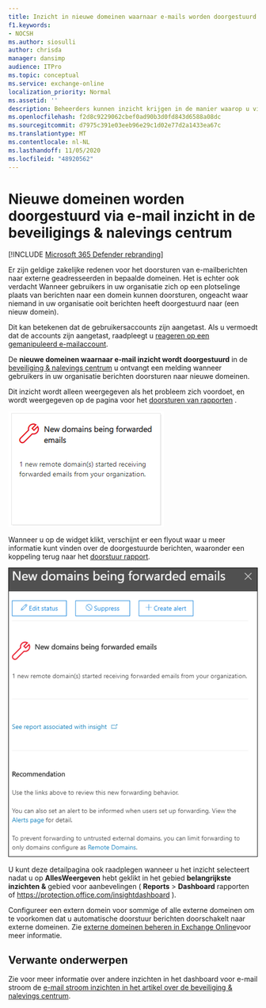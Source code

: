 ```yaml
---
title: Inzicht in nieuwe domeinen waarnaar e-mails worden doorgestuurd
f1.keywords:
- NOCSH
ms.author: siosulli
author: chrisda
manager: dansimp
audience: ITPro
ms.topic: conceptual
ms.service: exchange-online
localization_priority: Normal
ms.assetid: ''
description: Beheerders kunnen inzicht krijgen in de manier waarop u via de nieuwe domeinen e-mail informatie in het compliance-Dash & Board kunt gebruiken om te onderzoeken wanneer hun gebruikers berichten doorsturen naar externe domeinen waarnaar nooit is doorgestuurd.
ms.openlocfilehash: f2d8c9229062cbef0ad90b3d0fd843d6588a08dc
ms.sourcegitcommit: d7975c391e03eeb96e29c1d02e77d2a1433ea67c
ms.translationtype: MT
ms.contentlocale: nl-NL
ms.lasthandoff: 11/05/2020
ms.locfileid: "48920562"
---
```

# <a name="new-domains-being-forwarded-email-insight-in-the-security--compliance-center"></a>Nieuwe domeinen worden doorgestuurd via e-mail inzicht in de beveiligings & nalevings centrum

[!INCLUDE [Microsoft 365 Defender rebranding](../includes/microsoft-defender-for-office.md)]


Er zijn geldige zakelijke redenen voor het doorsturen van e-mailberichten naar externe geadresseerden in bepaalde domeinen. Het is echter ook verdacht Wanneer gebruikers in uw organisatie zich op een plotselinge plaats van berichten naar een domein kunnen doorsturen, ongeacht waar niemand in uw organisatie ooit berichten heeft doorgestuurd naar (een nieuw domein).

Dit kan betekenen dat de gebruikersaccounts zijn aangetast. Als u vermoedt dat de accounts zijn aangetast, raadpleegt u [reageren op een gemanipuleerd e-mailaccount](https://docs.microsoft.com/microsoft-365/security/office-365-security/responding-to-a-compromised-email-account).

De **nieuwe domeinen waarnaar e-mail inzicht wordt doorgestuurd** in de [beveiliging & nalevings centrum](https://protection.office.com) u ontvangt een melding wanneer gebruikers in uw organisatie berichten doorsturen naar nieuwe domeinen.

Dit inzicht wordt alleen weergegeven als het probleem zich voordoet, en wordt weergegeven op de pagina voor het [doorsturen van rapporten](view-mail-flow-reports.md#forwarding-report) .

![Inzicht in nieuwe domeinen waarnaar e-mails worden doorgestuurd](../../media/mfi-new-domains-being-forwarded.png)

Wanneer u op de widget klikt, verschijnt er een flyout waar u meer informatie kunt vinden over de doorgestuurde berichten, waaronder een koppeling terug naar het [doorstuur rapport](view-mail-flow-reports.md#forwarding-report).

![Info-menu dat wordt weergegeven nadat u op de nieuwe domeinen wordt doorgestuurd](../../media/mfi-new-domains-being-forwarded-details.png)

U kunt deze detailpagina ook raadplegen wanneer u het inzicht selecteert nadat u op **AllesWeergeven** hebt geklikt in het gebied **belangrijkste inzichten &** gebied voor aanbevelingen ( **Reports** \> **Dashboard** rapporten of <https://protection.office.com/insightdashboard> ).

Configureer een extern domein voor sommige of alle externe domeinen om te voorkomen dat u automatische doorstuur berichten doorschakelt naar externe domeinen. Zie [externe domeinen beheren in Exchange Online](https://docs.microsoft.com/Exchange/mail-flow-best-practices/remote-domains/manage-remote-domains)voor meer informatie.

## <a name="related-topics"></a>Verwante onderwerpen

Zie voor meer informatie over andere inzichten in het dashboard voor e-mail stroom de [e-mail stroom inzichten in het artikel over de beveiliging & nalevings centrum](mail-flow-insights-v2.md).
